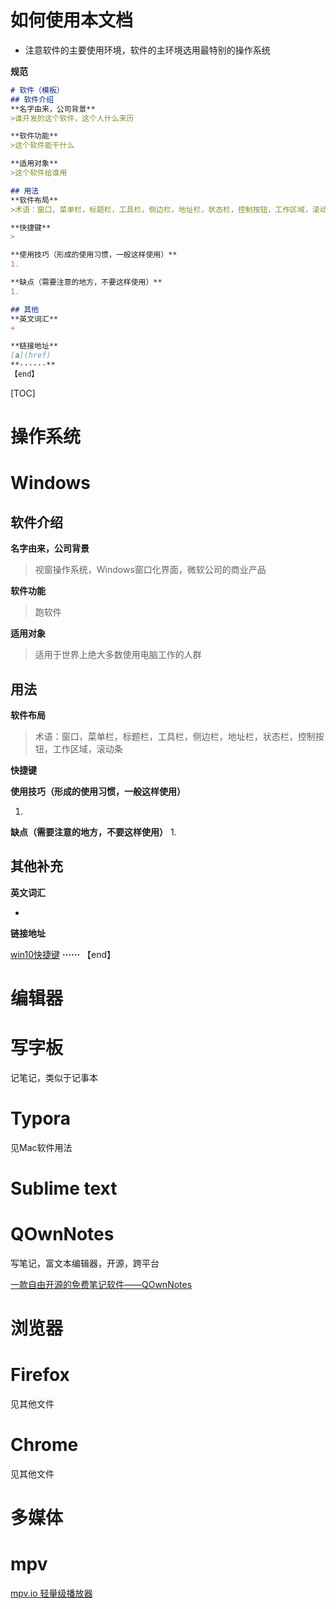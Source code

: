 # 如何使用本文档

- 注意软件的主要使用环境，软件的主环境选用最特别的操作系统

**规范**

```markdown
# 软件（模板）
## 软件介绍
**名字由来，公司背景**
>谁开发的这个软件，这个人什么来历

**软件功能**
>这个软件能干什么

**适用对象**
>这个软件给谁用

## 用法
**软件布局**
>术语：窗口，菜单栏，标题栏，工具栏，侧边栏，地址栏，状态栏，控制按钮，工作区域，滚动条

**快捷键**
>

**使用技巧（形成的使用习惯，一般这样使用）**
1. 

**缺点（需要注意的地方，不要这样使用）**
1. 

## 其他
**英文词汇**
+ 

**链接地址**
[a](href)
**······**
【end】
```


[TOC]

# 操作系统


# Windows

## 软件介绍
**名字由来，公司背景**
>视窗操作系统，Windows窗口化界面，微软公司的商业产品

**软件功能**
>跑软件

**适用对象**
>适用于世界上绝大多数使用电脑工作的人群

## 用法
**软件布局**
>术语：窗口，菜单栏，标题栏，工具栏，侧边栏，地址栏，状态栏，控制按钮，工作区域，滚动条

**快捷键**







**使用技巧（形成的使用习惯，一般这样使用）**

1. 

**缺点（需要注意的地方，不要这样使用）**
1. 

## 其他补充
**英文词汇**

+ 

**链接地址**

[win10快捷键](https://support.microsoft.com/zh-cn/help/12445/windows-keyboard-shortcuts)
**······**
【end】

















# 编辑器

# 写字板

记笔记，类似于记事本




# Typora

见Mac软件用法















# Sublime text







# QOwnNotes

写笔记，富文本编辑器，开源，跨平台



[一款自由开源的免费笔记软件——QOwnNotes](https://www.isharebest.com/qownnotes.htm)




# 浏览器


# Firefox

见其他文件




# Chrome

见其他文件



# 多媒体

# mpv

[mpv.io 轻量级播放器](https://mpv.io/) 